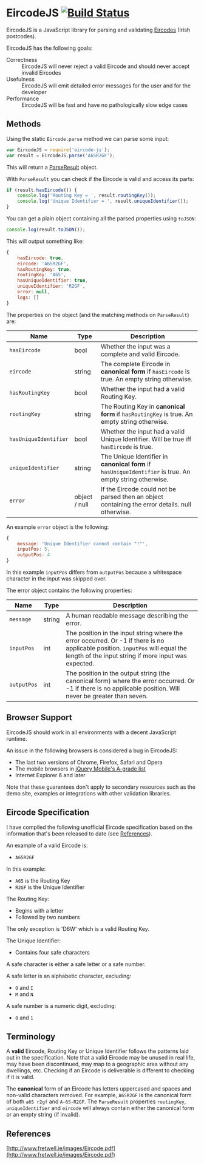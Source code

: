 # EircodeJS [![Build Status](https://api.travis-ci.org/daviddoran/eircode-js.png)](https://travis-ci.org/daviddoran/eircode-js)

EircodeJS is a JavaScript library for parsing and validating [Eircodes](http://eircode.ie/) (Irish postcodes).

EircodeJS has the following goals:

<dl>
  <dt>Correctness</dt>
  <dd>EircodeJS will never reject a valid Eircode and should never accept invalid Eircodes</dd>

  <dt>Usefulness</dt>
  <dd>EircodeJS will emit detailed error messages for the user and for the developer</dd>

  <dt>Performance</dt>
  <dd>EircodeJS will be fast and have no pathologically slow edge cases</dd>
</dl>

## Methods

Using the static `Eircode.parse` method we can parse some input:

```javascript
var EircodeJS = require('eircode-js');
var result = EircodeJS.parse('A65R2GF');
```

This will return a [ParseResult](src/parse-result.js) object.

With `ParseResult` you can check if the Eircode is valid and access its parts:

```javascript
if (result.hasEircode()) {
    console.log('Routing Key = ', result.routingKey());
    console.log('Unique Identifier = ', result.uniqueIdentifier());
}
```

You can get a plain object containing all the parsed properties using `toJSON`:

```javascript
console.log(result.toJSON());
```

This will output something like:

```javascript
{
    hasEircode: true,
    eircode: 'A65R2GF',
    hasRoutingKey: true,
    routingKey: 'A65',
    hasUniqueIdentifier: true,
    uniqueIdentifier: 'R2GF',
    error: null,
    logs: []
}
```

The properties on the object (and the matching methods on `ParseResult`) are:

| Name | Type | Description |
| ---  | ---  | ----------- |
| `hasEircode` | bool | Whether the input was a complete and valid Eircode. |
| `eircode` | string | The complete Eircode in **canonical form** if `hasEircode` is true. An empty string otherwise. |
| `hasRoutingKey` | bool | Whether the input had a valid Routing Key. |
| `routingKey` | string | The Routing Key in **canonical form** if `hasRoutingKey` is true. An empty string otherwise. |
| `hasUniqueIdentifier` | bool | Whether the input had a valid Unique Identifier. Will be true iff `hasEircode` is true. |
| `uniqueIdentifier` | string | The Unique Identifier in **canonical form** if `hasUniqueIdentifier` is true. An empty string otherwise. |
| `error` | object / null | If the Eircode could not be parsed then an object containing the error details. null otherwise. |

An example `error` object is the following:

```javascript
{
    message: 'Unique Identifier cannot contain "!"',
    inputPos: 5,
    outputPos: 4
}
```

In this example `inputPos` differs from `outputPos` because a whitespace character in the input was skipped over.

The error object contains the following properties:

| Name | Type | Description |
| ---  | ---  | ----------- |
| `message` | string | A human readable message describing the error. |
| `inputPos` | int | The position in the input string where the error occurred. Or -1 if there is no applicable position. `inputPos` will equal the length of the input string if more input was expected. |
| `outputPos` | int | The position in the output string (the canonical form) where the error occurred. Or -1 if there is no applicable position. Will never be greater than seven. |

## Browser Support

EircodeJS should work in all environments with a decent JavaScript runtime.

An issue in the following browsers is considered a bug in EircodeJS:

- The last two versions of Chrome, Firefox, Safari and Opera
- The mobile browsers in [jQuery Mobile's A-grade list](http://jquerymobile.com/gbs/1.3/)
- Internet Explorer 6 and later

Note that these guarantees don't apply to secondary resources such as the demo site,
examples or integrations with other validation libraries.

## Eircode Specification

I have compiled the following unofficial Eircode specification based on the information that's been released to date (see [References](#References)).

An example of a valid Eircode is:

- `A65R2GF`

In this example:

- `A65` is the Routing Key
- `R2GF` is the Unique Identifier

The Routing Key:

- Begins with a letter
- Followed by two numbers

The only exception is 'D6W' which is a valid Routing Key.

The Unique Identifier:

- Contains four safe characters

A safe character is either a safe letter or a safe number.

A safe letter is an alphabetic character, excluding:

- `O` and `I`
- `M` and `N`

A safe number is a numeric digit, excluding:

- `0` and `1`

## Terminology

A **valid** Eircode, Routing Key or Unique Identifier follows the patterns laid out in the specification.
Note that a valid Eircode may be unused in real life, may have been discontinued, may map to a geographic area
without any dwellings, etc. Checking if an Eircode is deliverable is different to checking if it is valid.

The **canonical** form of an Eircode has letters uppercased and spaces and non-valid characters removed.
For example, `A65R2GF` is the canonical form of both `a65 r2gf` and `A-65-R2GF`. The `ParseResult` properties `routingKey`,
`uniqueIdentifier` and `eircode` will always contain either the canonical form or an empty string (if invalid).

## References

[http://www.fretwell.ie/images/Eircode.pdf](http://www.fretwell.ie/images/Eircode.pdf)
